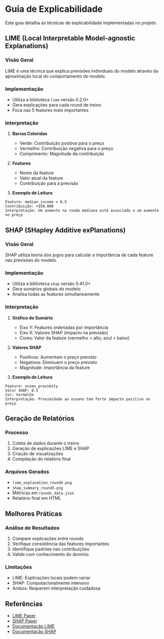 # Guia de Explicabilidade

Este guia detalha as técnicas de explicabilidade implementadas no projeto.

## LIME (Local Interpretable Model-agnostic Explanations)

### Visão Geral
LIME é uma técnica que explica previsões individuais do modelo através da aproximação local do comportamento do modelo.

### Implementação
- Utiliza a biblioteca `lime` versão 0.2.0+
- Gera explicações para cada round de treino
- Foca nas 5 features mais importantes

### Interpretação
1. **Barras Coloridas**
   - Verde: Contribuição positiva para o preço
   - Vermelho: Contribuição negativa para o preço
   - Comprimento: Magnitude da contribuição

2. **Features**
   - Nome da feature
   - Valor atual da feature
   - Contribuição para a previsão

3. **Exemplo de Leitura**
```
Feature: median_income = 8.5
Contribuição: +$50,000
Interpretação: Um aumento na renda mediana está associado a um aumento no preço
```

## SHAP (SHapley Additive exPlanations)

### Visão Geral
SHAP utiliza teoria dos jogos para calcular a importância de cada feature nas previsões do modelo.

### Implementação
- Utiliza a biblioteca `shap` versão 0.41.0+
- Gera sumários globais do modelo
- Analisa todas as features simultaneamente

### Interpretação
1. **Gráfico de Sumário**
   - Eixo Y: Features ordenadas por importância
   - Eixo X: Valores SHAP (impacto na previsão)
   - Cores: Valor da feature (vermelho = alto, azul = baixo)

2. **Valores SHAP**
   - Positivos: Aumentam o preço previsto
   - Negativos: Diminuem o preço previsto
   - Magnitude: Importância da feature

3. **Exemplo de Leitura**
```
Feature: ocean_proximity
Valor SHAP: 0.5
Cor: Vermelho
Interpretação: Proximidade ao oceano tem forte impacto positivo no preço
```

## Geração de Relatórios

### Processo
1. Coleta de dados durante o treino
2. Geração de explicações LIME e SHAP
3. Criação de visualizações
4. Compilação do relatório final

### Arquivos Gerados
- `lime_explanation_roundX.png`
- `shap_summary_roundX.png`
- Métricas em `rounds_data.json`
- Relatório final em HTML

## Melhores Práticas

### Análise de Resultados
1. Compare explicações entre rounds
2. Verifique consistência das features importantes
3. Identifique padrões nas contribuições
4. Valide com conhecimento do domínio

### Limitações
- LIME: Explicações locais podem variar
- SHAP: Computacionalmente intensivo
- Ambos: Requerem interpretação cuidadosa

## Referências
- [LIME Paper](https://arxiv.org/abs/1602.04938)
- [SHAP Paper](https://arxiv.org/abs/1705.07874)
- [Documentação LIME](https://lime-ml.readthedocs.io/)
- [Documentação SHAP](https://shap.readthedocs.io/) 